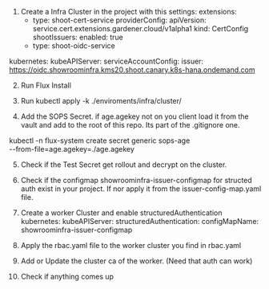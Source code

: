 1) Create a Infra Cluster in the project with this settings:
  extensions:
    - type: shoot-cert-service
      providerConfig:
        apiVersion: service.cert.extensions.gardener.cloud/v1alpha1
        kind: CertConfig
        shootIssuers:
          enabled: true
    - type: shoot-oidc-service

  kubernetes:
    kubeAPIServer:
      serviceAccountConfig:
        issuer: https://oidc.showroominfra.kms20.shoot.canary.k8s-hana.ondemand.com

2) Run Flux Install

3) Run kubectl apply -k ./enviroments/infra/cluster/

4) Add the SOPS Secret.
if age.agekey not on you client load it from the vault and add to the root of this repo. Its part of the .gitignore one.

kubectl -n flux-system create secret generic sops-age \
  --from-file=age.agekey=./age.agekey

5) Check if the Test Secret get rollout and decrypt on the cluster.

6) Check if the configmap showroominfra-issuer-configmap for structed auth exist in your project. If nor apply it from the issuer-config-map.yaml file.

7) Create a worker Cluster and enable structuredAuthentication
 kubernetes:
    kubeAPIServer:
      structuredAuthentication:
        configMapName: showroominfra-issuer-configmap

8) Apply the rbac.yaml file to the worker cluster you find in rbac.yaml

9) Add or Update the cluster ca of the worker. (Need that auth can work)

10) Check if anything comes up

